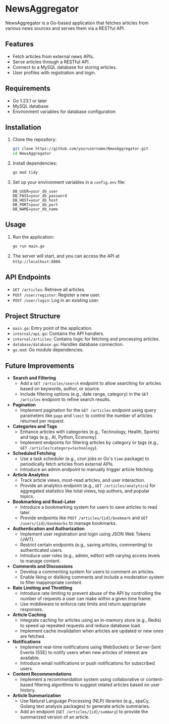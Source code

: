 # NewsAggregator

NewsAggregator is a Go-based application that fetches articles from various news sources and serves them via a RESTful API.

## Features

- Fetch articles from external news APIs.
- Serve articles through a RESTful API.
- Connect to a MySQL database for storing articles.
- User profiles with registration and login.

## Requirements

- Go 1.23.1 or later
- MySQL database
- Environment variables for database configuration

## Installation

1. Clone the repository:
    ```sh
    git clone https://github.com/yourusername/NewsAggregator.git
    cd NewsAggregator
    ```

2. Install dependencies:
    ```sh
    go mod tidy
    ```

3. Set up your environment variables in a `config.env` file:
    ```env
    DB_USER=your_db_user
    DB_PASS=your_db_password
    DB_HOST=your_db_host
    DB_PORT=your_db_port
    DB_NAME=your_db_name
    ```

## Usage

1. Run the application:
    ```sh
    go run main.go
    ```

2. The server will start, and you can access the API at `http://localhost:8080`.

## API Endpoints

- `GET /articles`: Retrieve all articles.
- `POST /user/register`: Register a new user.
- `POST /user/login`: Log in an existing user.

## Project Structure

- `main.go`: Entry point of the application.
- `internal/api.go`: Contains the API handlers.
- `internal/articles`: Contains logic for fetching and processing articles.
- `database/database.go`: Handles database connection.
- `go.mod`: Go module dependencies.

## Future Improvements

- **Search and Filtering**
  - Add a `GET /articles/search` endpoint to allow searching for articles based on keywords, author, or source.
  - Include filtering options (e.g., date range, category) in the `GET /articles` endpoint to refine search results.
- **Pagination**
  - Implement pagination for the `GET /articles` endpoint using query parameters like `page` and `limit` to control the number of articles returned per request.
- **Categories and Tags**
  - Enhance articles with categories (e.g., Technology, Health, Sports) and tags (e.g., AI, Python, Economy).
  - Implement endpoints for filtering articles by category or tags (e.g., `GET /articles?category=technology`).
- **Scheduled Fetching**
  - Use a task scheduler (e.g., cron jobs or Go's `time` package) to periodically fetch articles from external APIs.
  - Introduce an admin endpoint to manually trigger article fetching.
- **Article Analytics**
  - Track article views, most-read articles, and user interaction.
  - Provide an analytics endpoint (e.g., `GET /articles/analytics`) for aggregated statistics like total views, top authors, and popular topics.
- **Bookmarking and Read-Later**
  - Introduce a bookmarking system for users to save articles to read later.
  - Provide endpoints like `POST /articles/{id}/bookmark` and `GET /users/{id}/bookmarks` to manage bookmarks.
- **Authentication and Authorization**
  - Implement user registration and login using JSON Web Tokens (JWT).
  - Restrict certain endpoints (e.g., saving articles, commenting) to authenticated users.
  - Introduce user roles (e.g., admin, editor) with varying access levels to manage content.
- **Comments and Discussions**
  - Develop a commenting system for users to comment on articles.
  - Enable liking or disliking comments and include a moderation system to filter inappropriate content.
- **Rate Limiting and Throttling**
  - Introduce rate limiting to prevent abuse of the API by controlling the number of requests a user can make within a given time frame.
  - Use middleware to enforce rate limits and return appropriate responses.
- **Article Caching**
  - Integrate caching for articles using an in-memory store (e.g., Redis) to speed up repeated requests and reduce database load.
  - Implement cache invalidation when articles are updated or new ones are fetched.
- **Notifications**
  - Implement real-time notifications using WebSockets or Server-Sent Events (SSE) to notify users when new articles of interest are available.
  - Introduce email notifications or push notifications for subscribed users.
- **Content Recommendations**
  - Implement a recommendation system using collaborative or content-based filtering algorithms to suggest related articles based on user history.
- **Article Summarization**
  - Use Natural Language Processing (NLP) libraries (e.g., spaCy, Golang text analysis packages) to generate article summaries.
  - Add an endpoint (`GET /articles/{id}/summary`) to provide the summarized version of an article.